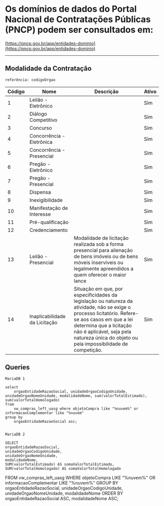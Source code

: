 # Os domínios de dados do Portal Nacional de Contratações Públicas (PNCP) podem ser consultados em:  
[https://pncp.gov.br/app/entidades-dominio](https://pncp.gov.br/app/entidades-dominio)


------
## Modalidade da Contratação
    referência: codigoOrgao


| Código | Nome                          | Descrição                                                                                                                                                                                                 | Ativo |
|--------|-------------------------------|-----------------------------------------------------------------------------------------------------------------------------------------------------------------------------------------------------------|-------|
| 1      | Leilão - Eletrônico           |                                                                                                                                                                                                           | Sim   |
| 2      | Diálogo Competitivo           |                                                                                                                                                                                                           | Sim   |
| 3      | Concurso                      |                                                                                                                                                                                                           | Sim   |
| 4      | Concorrência - Eletrônica     |                                                                                                                                                                                                           | Sim   |
| 5      | Concorrência - Presencial     |                                                                                                                                                                                                           | Sim   |
| 6      | Pregão - Eletrônico           |                                                                                                                                                                                                           | Sim   |
| 7      | Pregão - Presencial           |                                                                                                                                                                                                           | Sim   |
| 8      | Dispensa                      |                                                                                                                                                                                                           | Sim   |
| 9      | Inexigibilidade               |                                                                                                                                                                                                           | Sim   |
| 10     | Manifestação de Interesse     |                                                                                                                                                                                                           | Sim   |
| 11     | Pré-qualificação              |                                                                                                                                                                                                           | Sim   |
| 12     | Credenciamento                |                                                                                                                                                                                                           | Sim   |
| 13     | Leilão - Presencial           | Modalidade de licitação realizada sob a forma presencial para alienação de bens imóveis ou de bens móveis inservíveis ou legalmente apreendidos a quem oferecer o maior lance                                 | Sim   |
| 14     | Inaplicabilidade da Licitação | Situação em que, por especificidades da legislação ou natureza da atividade, não se exige o processo licitatório. Refere-se aos casos em que a lei determina que a licitação não é aplicável, seja pela natureza única do objeto ou pela impossibilidade de competição. | Sim   |



## Queries

    MariaDB 1

    select 
        orgaoEntidadeRazaoSocial, unidadeOrgaoCodigoUnidade, unidadeOrgaoNomeUnidade, modalidadeNome, sum(valorTotalEstimado), sum(valorTotalHomologado)
    from 
        vw_compras_left_uasg where objetoCompra like "%nuvem%" or      informacaoComplementar like "%nuvem"
    group by 
        orgaoEntidadeRazaoSocial asc;


    MariaDB 2

    SELECT
    orgaoEntidadeRazaoSocial,
    unidadeOrgaoCodigoUnidade,
    unidadeOrgaoNomeUnidade,
    modalidadeNome,
    SUM(valorTotalEstimado) AS somaValorTotalEstimado,
    SUM(valorTotalHomologado) AS somaValorTotalHomologado
FROM
    vw_compras_left_uasg
WHERE
    objetoCompra LIKE "%nuvem%"
    OR informacaoComplementar LIKE "%nuvem%"
GROUP BY
    orgaoEntidadeRazaoSocial,
    unidadeOrgaoCodigoUnidade,
    unidadeOrgaoNomeUnidade,
    modalidadeNome
ORDER BY
    orgaoEntidadeRazaoSocial ASC,
    modalidadeNome ASC;
